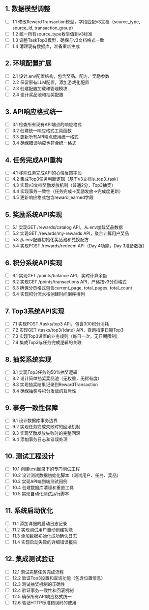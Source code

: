 ## 1. 数据模型调整
- [ ] 1.1 修改RewardTransaction模型，字段匹配v3文档（source_type, source_id, transaction_group）
- [ ] 1.2 统一所有source_type枚举值到v3标准
- [ ] 1.3 调整TaskTop3模型，确保与v3文档格式一致
- [ ] 1.4 清理现有数据库，准备重新生成

## 2. 环境配置扩展
- [ ] 2.1 设计.env配置结构，包含奖品、配方、奖励参数
- [ ] 2.2 保留原有LLM配置，添加游戏化配置
- [ ] 2.3 创建配置加载和管理模块
- [ ] 2.4 设计奖品池和抽奖配置

## 3. API响应格式统一
- [ ] 3.1 检查所有现有API端点的响应格式
- [ ] 3.2 创建统一响应格式工具函数
- [ ] 3.3 更新所有API端点使用统一格式
- [ ] 3.4 确保错误响应也符合统一格式

## 4. 任务完成API重构
- [ ] 4.1 移除任务完成API的心情反馈字段
- [ ] 4.2 集成Top3任务判断逻辑（基于v3文档is_top3_task）
- [ ] 4.3 实现v3文档奖励发放机制（普通2分，Top3抽奖）
- [ ] 4.4 实现事务一致性（任务完成→奖励发放→完成度更新）
- [ ] 4.5 更新响应格式包含reward_earned字段

## 5. 奖励系统API实现
- [ ] 5.1 实现GET /rewards/catalog API，从.env加载奖品数据
- [ ] 5.2 实现GET /rewards/my-rewards API，聚合计算用户奖品
- [ ] 5.3 从.env配置初始化奖品池和兑换配方
- [ ] 5.4 实现POST /rewards/redeem API（Day 4功能，Day 3准备数据）

## 6. 积分系统API实现
- [ ] 6.1 实现GET /points/balance API，实时计算余额
- [ ] 6.2 实现GET /points/transactions API，严格按v3分页格式
- [ ] 6.3 确保分页格式包含current_page, total_pages, total_count
- [ ] 6.4 实现积分流水按创建时间倒序排列

## 7. Top3系统API实现
- [ ] 7.1 实现POST /tasks/top3 API，包含300积分消耗
- [ ] 7.2 实现GET /tasks/top3/{date} API，查询指定日期Top3
- [ ] 7.3 实现Top3设置的业务规则（每日一次，无日期限制）
- [ ] 7.4 集成Top3与任务完成逻辑的关联

## 8. 抽奖系统实现
- [ ] 8.1 实现Top3任务的50%抽奖逻辑
- [ ] 8.2 设计简单抽奖奖品池（无权重，无稀有度）
- [ ] 8.3 实现抽奖结果记录到RewardTransaction
- [ ] 8.4 确保抽奖与积分发放的互斥性

## 9. 事务一致性保障
- [ ] 9.1 设计数据库事务边界
- [ ] 9.2 实现任务完成失败时的回滚机制
- [ ] 9.3 实现奖励发放失败时的完整回滚
- [ ] 9.4 添加事务日志和错误处理

## 10. 测试工程设计
- [ ] 10.1 创建test目录下的专门测试工程
- [ ] 10.2 设计测试数据初始化脚本（测试用户、任务、奖品）
- [ ] 10.3 实现API端到端测试用例
- [ ] 10.4 创建数据库清理和重置工具
- [ ] 10.5 实现自动化测试运行脚本

## 11. 系统启动优化
- [ ] 11.1 添加详细的启动日志记录
- [ ] 11.2 实现测试用户自动创建功能
- [ ] 11.3 添加数据初始化成功确认日志
- [ ] 11.4 实现启动失败的详细错误报告

## 12. 集成测试验证
- [ ] 12.1 测试完整任务完成流程
- [ ] 12.2 验证Top3设置和查询功能（包含位置信息）
- [ ] 12.3 测试抽奖机制的正确性
- [ ] 12.4 验证事务一致性和回滚机制
- [ ] 12.5 确保所有API响应格式统一
- [ ] 12.6 验证HTTP标准错误码的使用